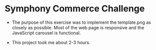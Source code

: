 # Symphony Commerce Challenge

- The purpose of this exercise was to implement the template.png as closely as possible. Most of the web page is responsive and the JavaScript carousel is functional. 

- This project took me about 2-3 hours. 